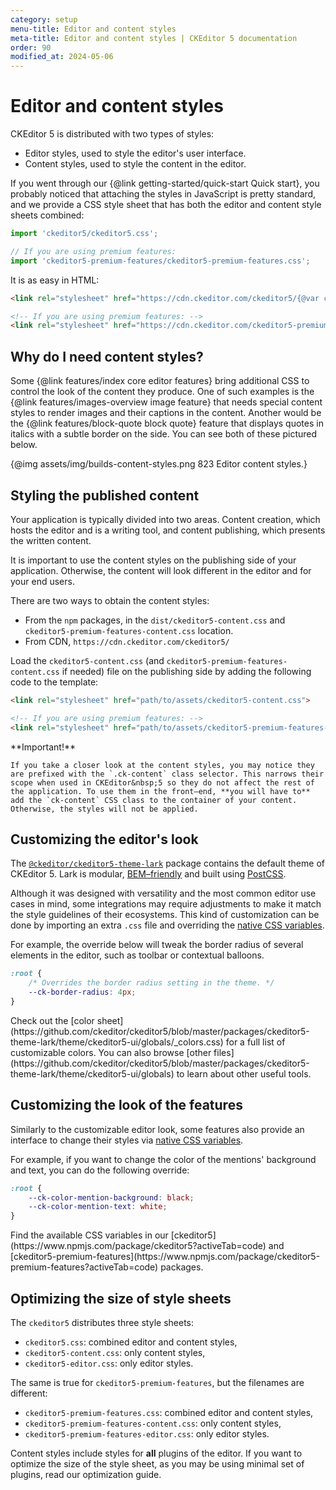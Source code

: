 ```yaml
---
category: setup
menu-title: Editor and content styles
meta-title: Editor and content styles | CKEditor 5 documentation
order: 90
modified_at: 2024-05-06
---
```


# Editor and content styles

CKEditor&nbsp;5 is distributed with two types of styles:

* Editor styles, used to style the editor's user interface.
* Content styles, used to style the content in the editor.

If you went through our {@link getting-started/quick-start Quick start}, you probably noticed that attaching the styles in JavaScript is pretty standard, and we provide a CSS style sheet that has both the editor and content style sheets combined:

```js
import 'ckeditor5/ckeditor5.css';

// If you are using premium features:
import 'ckeditor5-premium-features/ckeditor5-premium-features.css';
```

It is as easy in HTML:

```html
<link rel="stylesheet" href="https://cdn.ckeditor.com/ckeditor5/{@var ckeditor5-version}/ckeditor5.css" />

<!-- If you are using premium features: -->
<link rel="stylesheet" href="https://cdn.ckeditor.com/ckeditor5-premium-features/{@var ckeditor5-version}/ckeditor5-premium-features.css" />
```

## Why do I need content styles?

Some {@link features/index core editor features} bring additional CSS to control the look of the content they produce. One of such examples is the {@link features/images-overview image feature} that needs special content styles to render images and their captions in the content. Another would be the {@link features/block-quote block quote} feature that displays quotes in italics with a subtle border on the side. You can see both of these pictured below.

{@img assets/img/builds-content-styles.png 823 Editor content styles.}

## Styling the published content

Your application is typically divided into two areas. Content creation, which hosts the editor and is a writing tool, and content publishing, which presents the written content.

It is important to use the content styles on the publishing side of your application. Otherwise, the content will look different in the editor and for your end users.

There are two ways to obtain the content styles:

* From the `npm` packages, in the `dist/ckeditor5-content.css` and `ckeditor5-premium-features-content.css` location.
* From CDN, `https://cdn.ckeditor.com/ckeditor5/`

Load the `ckeditor5-content.css` (and `ckeditor5-premium-features-content.css` if needed) file on the publishing side by adding the following code to the template:

```html
<link rel="stylesheet" href="path/to/assets/ckeditor5-content.css">

<!-- If you are using premium features: -->
<link rel="stylesheet" href="path/to/assets/ckeditor5-premium-features-content.css">
```

<info-box warning>
	**Important!**

	If you take a closer look at the content styles, you may notice they are prefixed with the `.ck-content` class selector. This narrows their scope when used in CKEditor&nbsp;5 so they do not affect the rest of the application. To use them in the front–end, **you will have to** add the `ck-content` CSS class to the container of your content. Otherwise, the styles will not be applied.
</info-box>

## Customizing the editor's look

The [`@ckeditor/ckeditor5-theme-lark`](https://www.npmjs.com/package/@ckeditor/ckeditor5-theme-lark) package contains the default theme of CKEditor&nbsp;5. Lark is modular, [BEM–friendly](https://en.bem.info/methodology/css/) and built using [PostCSS](http://postcss.org/).

Although it was designed with versatility and the most common editor use cases in mind, some integrations may require adjustments to make it match the style guidelines of their ecosystems. This kind of customization can be done by importing an extra `.css` file and overriding the [native CSS variables](https://www.w3.org/TR/css-variables/).

For example, the override below will tweak the border radius of several elements in the editor, such as toolbar or contextual balloons.

```css
:root {
	/* Overrides the border radius setting in the theme. */
	--ck-border-radius: 4px;
}
```

<info-box hint>
	Check out the [color sheet](https://github.com/ckeditor/ckeditor5/blob/master/packages/ckeditor5-theme-lark/theme/ckeditor5-ui/globals/_colors.css) for a full list of customizable colors. You can also browse [other files](https://github.com/ckeditor/ckeditor5/blob/master/packages/ckeditor5-theme-lark/theme/ckeditor5-ui/globals) to learn about other useful tools.
</info-box>

## Customizing the look of the features

Similarly to the customizable editor look, some features also provide an interface to change their styles via [native CSS variables](https://www.w3.org/TR/css-variables/).

For example, if you want to change the color of the mentions' background and text, you can do the following override:


```css
:root {
	--ck-color-mention-background: black;
	--ck-color-mention-text: white;
}
```

<info-box hint>
	Find the available CSS variables in our [ckeditor5](https://www.npmjs.com/package/ckeditor5?activeTab=code) and [ckeditor5-premium-features](https://www.npmjs.com/package/ckeditor5-premium-features?activeTab=code) packages.
</info-box>

## Optimizing the size of style sheets

The `ckeditor5` distributes three style sheets:

* `ckeditor5.css`: combined editor and content styles,
* `ckeditor5-content.css`: only content styles,
* `ckeditor5-editor.css`: only editor styles.

The same is true for `ckeditor5-premium-features`, but the filenames are different:

* `ckeditor5-premium-features.css`: combined editor and content styles,
* `ckeditor5-premium-features-content.css`: only content styles,
* `ckeditor5-premium-features-editor.css`: only editor styles.

Content styles include styles for **all** plugins of the editor. If you want to optimize the size of the style sheet, as you may be using minimal set of plugins, read our optimization guide. <!-- TODO link to guide -->
